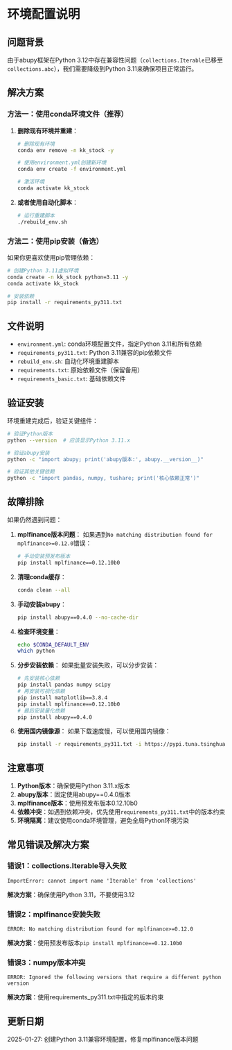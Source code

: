 # 环境配置说明

## 问题背景

由于abupy框架在Python 3.12中存在兼容性问题（`collections.Iterable`已移至`collections.abc`），我们需要降级到Python 3.11来确保项目正常运行。

## 解决方案

### 方法一：使用conda环境文件（推荐）

1. **删除现有环境并重建**：
   ```bash
   # 删除现有环境
   conda env remove -n kk_stock -y
   
   # 使用environment.yml创建新环境
   conda env create -f environment.yml
   
   # 激活环境
   conda activate kk_stock
   ```

2. **或者使用自动化脚本**：
   ```bash
   # 运行重建脚本
   ./rebuild_env.sh
   ```

### 方法二：使用pip安装（备选）

如果你更喜欢使用pip管理依赖：

```bash
# 创建Python 3.11虚拟环境
conda create -n kk_stock python=3.11 -y
conda activate kk_stock

# 安装依赖
pip install -r requirements_py311.txt
```

## 文件说明

- `environment.yml`: conda环境配置文件，指定Python 3.11和所有依赖
- `requirements_py311.txt`: Python 3.11兼容的pip依赖文件
- `rebuild_env.sh`: 自动化环境重建脚本
- `requirements.txt`: 原始依赖文件（保留备用）
- `requirements_basic.txt`: 基础依赖文件

## 验证安装

环境重建完成后，验证关键组件：

```bash
# 验证Python版本
python --version  # 应该显示Python 3.11.x

# 验证abupy安装
python -c "import abupy; print('abupy版本:', abupy.__version__)"

# 验证其他关键依赖
python -c "import pandas, numpy, tushare; print('核心依赖正常')"
```

## 故障排除

如果仍然遇到问题：

1. **mplfinance版本问题**：
   如果遇到`No matching distribution found for mplfinance>=0.12.0`错误：
   ```bash
   # 手动安装预发布版本
   pip install mplfinance==0.12.10b0
   ```

2. **清理conda缓存**：
   ```bash
   conda clean --all
   ```

3. **手动安装abupy**：
   ```bash
   pip install abupy==0.4.0 --no-cache-dir
   ```

4. **检查环境变量**：
   ```bash
   echo $CONDA_DEFAULT_ENV
   which python
   ```

5. **分步安装依赖**：
   如果批量安装失败，可以分步安装：
   ```bash
   # 先安装核心依赖
   pip install pandas numpy scipy
   # 再安装可视化依赖
   pip install matplotlib==3.8.4
   pip install mplfinance==0.12.10b0
   # 最后安装量化依赖
   pip install abupy==0.4.0
   ```

6. **使用国内镜像源**：
   如果下载速度慢，可以使用国内镜像：
   ```bash
   pip install -r requirements_py311.txt -i https://pypi.tuna.tsinghua.edu.cn/simple/
   ```

## 注意事项

1. **Python版本**：确保使用Python 3.11.x版本
2. **abupy版本**：固定使用abupy==0.4.0版本
3. **mplfinance版本**：使用预发布版本0.12.10b0
4. **依赖冲突**：如遇到依赖冲突，优先使用`requirements_py311.txt`中的版本约束
5. **环境隔离**：建议使用conda环境管理，避免全局Python环境污染

## 常见错误及解决方案

### 错误1：collections.Iterable导入失败
```
ImportError: cannot import name 'Iterable' from 'collections'
```
**解决方案**：确保使用Python 3.11，不要使用3.12

### 错误2：mplfinance安装失败
```
ERROR: No matching distribution found for mplfinance>=0.12.0
```
**解决方案**：使用预发布版本`pip install mplfinance==0.12.10b0`

### 错误3：numpy版本冲突
```
ERROR: Ignored the following versions that require a different python version
```
**解决方案**：使用requirements_py311.txt中指定的版本约束

## 更新日期

2025-01-27: 创建Python 3.11兼容环境配置，修复mplfinance版本问题